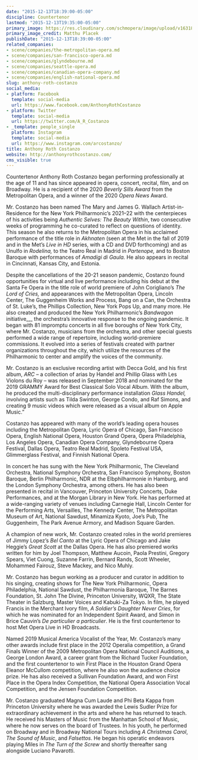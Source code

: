 ```yaml
---
date: "2015-12-13T18:39:00-05:00"
discipline: Countertenor
lastmod: "2015-12-13T19:35:00-05:00"
primary_image: https://res.cloudinary.com/schmopera/image/upload/v1631800228/media/2021/09/AnthonyRothCostanzo_ihitcc.jpg
primary_image_credit: Matthu Placek
publishDate: "2015-12-13T18:39:00-05:00"
related_companies:
- scene/companies/the-metropolitan-opera.md
- scene/companies/san-francisco-opera.md
- scene/companies/glyndebourne.md
- scene/companies/seattle-opera.md
- scene/companies/canadian-opera-company.md
- scene/companies/english-national-opera.md
slug: anthony-roth-costanzo
social_media:
- platform: Facebook
  template: social-media
  url: https://www.facebook.com/AnthonyRothCostanzo
- platform: Twitter
  template: social-media
  url: https://twitter.com/A_R_Costanzo
- _template: people_single
  platform: Instagram
  template: social-media
  url: https://www.instagram.com/arcostanzo/
title: Anthony Roth Costanzo
website: http://anthonyrothcostanzo.com/
cms_visible: true
---
```

Countertenor Anthony Roth Costanzo began performing professionally at the age of 11 and has since appeared in opera, concert, recital, film, and on Broadway. He is a recipient of the 2020 _Beverly Sills Award_ from the Metropolitan Opera, and a winner of the 2020 _Opera News_ Award.

Mr. Costanzo has been named The Mary and James G. Wallach Artist-in-Residence for the New York Philharmonic’s 2021–22 with the centerpieces of his activities being _Authentic Selves: The Beauty Within_, two consecutive weeks of programming he co-curated to reflect on questions of identity. This season he also returns to the Metropolitan Opera in his acclaimed performance of the title role in _Akhnaten_ (seen at the Met in the fall of 2019 and in the Met’s _Live in HD_ series, with a CD and DVD forthcoming) and as Unulfo in _Rodelina,_ to the Teatro Real in Madrid in _Partenope,_ and to Boston Baroque with performances of _Amadigi di Gaula._ He also appears in recital in Cincinnati, Kansas City, and Estonia.

Despite the cancellations of the 20-21 season pandemic, Costanzo found opportunities for virtual and live performance including his debut at the Santa Fe Opera in the title role of world premiere of John Corigliano’s _The Lord of Cries,_ and appearances with the Metropolitan Opera, Lincoln Center, The Guggenheim Works and Process, Bang on a Can, the Orchestra of St. Luke’s, the Phillips Collection, New York Pops Up, and many more. He also created and produced the New York Philharmonic’s _Bandwagon_ initiative_,_ the orchestra’s innovative response to the ongoing pandemic. It began with 81 impromptu concerts in all five boroughs of New York City, where Mr. Costanzo, musicians from the orchestra, and other special guests performed a wide range of repertoire, including world-premiere commissions. It evolved into a series of festivals created with partner organizations throughout the city, which utilize the resources of the Philharmonic to center and amplify the voices of the community.

Mr. Costanzo is an exclusive recording artist with Decca Gold, and his first album, _ARC –_ a collection of arias by Handel and Phillip Glass with Les Violons du Roy – was released in September 2018 and nominated for the 2019 GRAMMY Award for Best Classical Solo Vocal Album. With the album, he produced the multi-disciplinary performance installation _Glass Handel,_ involving artists such as Tilda Swinton, George Condo, and Raf Simons, and creating 9 music videos which were released as a visual album on Apple Music.”

Costanzo has appeared with many of the world’s leading opera houses including the Metropolitan Opera, Lyric Opera of Chicago, San Francisco Opera, English National Opera, Houston Grand Opera, Opera Philadelphia, Los Angeles Opera, Canadian Opera Company, Glyndebourne Opera Festival, Dallas Opera, Teatro Real Madrid, Spoleto Festival USA, Glimmerglass Festival, and Finnish National Opera.

In concert he has sung with the New York Philharmonic, The Cleveland Orchestra, National Symphony Orchestra, San Francisco Symphony, Boston Baroque, Berlin Philharmonic, NDR at the Elbphilharmonie in Hamburg, and the London Symphony Orchestra, among others. He has also been presented in recital in Vancouver, Princeton University Concerts, Duke Performances, and at the Morgan Library in New York. He has performed at a wide-ranging variety of venues including Carnegie Hall, Lincoln Center for the Performing Arts, Versailles, The Kennedy Center, The Metropolitan Museum of Art, National Sawdust, Minamiza Kyoto, Joe’s Pub, The Guggenheim, The Park Avenue Armory, and Madison Square Garden.

A champion of new work, Mr. Costanzo created roles in the world premieres of Jimmy Lopez’s _Bel Canto_ at the Lyric Opera of Chicago and Jake Heggie’s _Great Scott_ at the Dallas Opera. He has also premiered works written for him by Joel Thompson, Matthew Aucoin, Paola Prestini, Gregory Spears, Viet Cuong, Suzanne Farrin, Bernard Rands, Scott Wheeler, Mohammed Fairouz, Steve Mackey, and Nico Muhly.

Mr. Costanzo has begun working as a producer and curator in addition to his singing, creating shows for The New York Philharmonic, Opera Philadelphia, National Sawdust, the Philharmonia Baroque, The Barnes Foundation, St. John The Divine, Princeton University, WQXR, The State Theater in Salzburg, Master Voices and Kabuki-Za Tokyo. In film, he played Francis in the Merchant Ivory film, _A Soldier’s Daughter Never Cries_, for which he was nominated for an Independent Spirit Award, and Simon in Brice Cauvin’s _De particulier a particulier_. He is the first countertenor to host Met Opera Live in HD Broadcasts.

Named 2019 Musical America Vocalist of the Year, Mr. Costanzo’s many other awards include first place in the 2012 Operalia competition, a Grand Finals Winner of the 2009 Metropolitan Opera National Council Auditions, a George London Award, a career grant from the Richard Tucker Foundation, and the first countertenor to win First Place in the Houston Grand Opera Eleanor McCullom competition, where he also won the audience choice prize. He has also received a Sullivan Foundation Award, and won First Place in the Opera Index Competition, the National Opera Association Vocal Competition, and the Jensen Foundation Competition.

Mr. Costanzo graduated Magna Cum Laude and Phi Beta Kappa from Princeton University where he was awarded the Lewis Sudler Prize for extraordinary achievement in the arts and where he has returned to teach. He received his Masters of Music from the Manhattan School of Music, where he now serves on the board of Trustees. In his youth, he performed on Broadway and in Broadway National Tours including _A Christmas Carol_, _The Sound of Music_, and _Falsettos_. He began his operatic endeavors playing Miles in _The Turn of the Screw_ and shortly thereafter sang alongside Luciano Pavarotti.